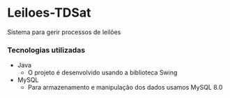 # Leiloes-TDSat
Sistema para gerir processos de leilões

### Tecnologias utilizadas
* Java
    * O projeto é desenvolvido usando a biblioteca Swing
* MySQL
    * Para armazenamento e manipulação dos dados usamos MySQL 8.0